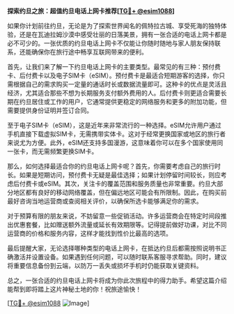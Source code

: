 **探索约旦之旅：超值约旦电话上网卡推荐[[TG💪+ @esim1088](https://t.me/s/esim1088)]**

如果你计划前往约旦，无论是为了探索世界闻名的佩特拉古城、享受死海的独特体验，还是在瓦迪拉姆沙漠中感受壮丽的日落美景，拥有一张合适的电话上网卡都是必不可少的。一张优质的约旦电话上网卡不仅能让你随时随地与家人朋友保持联系，还能确保你在旅行途中畅享互联网带来的便利。

首先，让我们来了解一下约旦电话上网卡的主要类型。最常见的有三种：预付费卡、后付费卡以及电子SIM卡（eSIM）。预付费卡是最适合短期游客的选择，你只需根据自己的需求购买一定量的通话时长或数据流量即可。这种卡的优点是灵活且经济，尤其适合那些不想为长期服务支付额外费用的人。后付费卡则更适合需要长期在约旦居住或工作的用户，它通常提供更稳定的网络服务和更多的附加功能，但需要提供身份证明并签订合同。

至于电子SIM卡（eSIM），这是近年来非常流行的一种选择。eSIM允许用户通过手机直接下载虚拟SIM卡，无需携带实体卡。这对于经常更换国家或地区的旅行者来说尤为方便。此外，eSIM还支持多国漫游，这意味着你可以在多个国家使用同一张卡，而无需频繁更换SIM卡。

那么，如何选择最适合你的约旦电话上网卡呢？首先，你需要考虑自己的旅行时长。如果是短期访问，预付费卡无疑是最佳选择；如果计划停留时间较长，则应考虑后付费卡或eSIM。其次，关注卡的覆盖范围和服务质量也非常重要。约旦大部分地区都有良好的移动网络覆盖，但在偏远地区可能会有所限制。因此，在购买前最好咨询当地运营商或查阅相关评价，以确保所选卡能够满足你的需求。

对于预算有限的朋友来说，不妨留意一些促销活动。许多运营商会在特定时间段推出优惠套餐，比如赠送额外流量或延长有效期限等。记得提前做好功课，对比不同运营商的价格和服务内容，这样才能找到性价比最高的选项。

最后提醒大家，无论选择哪种类型的电话上网卡，在抵达约旦后都需按照说明书正确激活并设置设备。如果遇到任何问题，可以随时联系客服寻求帮助。同时，建议将重要信息备份到云端，以防万一丢失或损坏手机时仍能获取关键资料。

总之，一张合适的约旦电话上网卡将成为你此次旅程中的得力助手。希望这篇介绍能帮到即将踏上这片神秘土地的你！祝旅途愉快！

[[TG💪+ @esim1088](https://t.me/s/esim1088) ![Image](https://i.postimg.cc/4NQfJmqS/Snipaste-2025-05-13-00-14-12.png)]